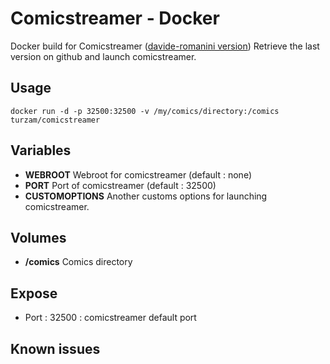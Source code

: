 # Comicstreamer - Docker

Docker build for Comicstreamer ([davide-romanini version](https://github.com/davide-romanini/ComicStreamer))
Retrieve the last version on github and launch comicstreamer.

## Usage

`docker run -d -p 32500:32500 -v /my/comics/directory:/comics turzam/comicstreamer`

## Variables
+ __WEBROOT__
Webroot for comicstreamer (default : none)
+ __PORT__
Port of comicstreamer (default : 32500)
+ __CUSTOMOPTIONS__
Another customs options for launching comicstreamer.

## Volumes
+ __/comics__
Comics directory

## Expose
+ Port : 32500 : comicstreamer default port

## Known issues
